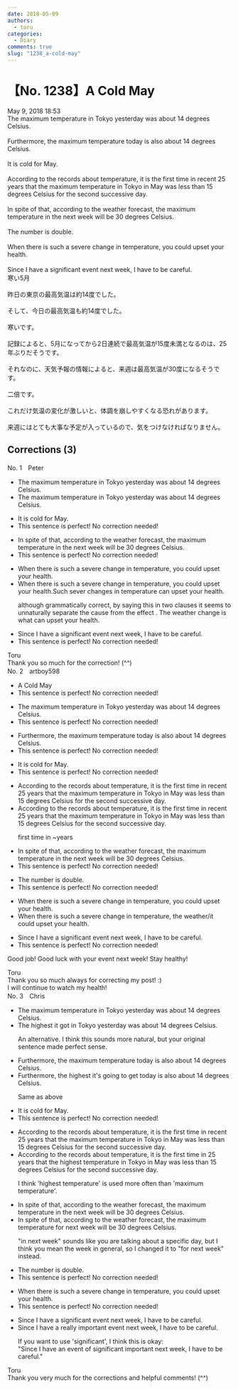 ```yaml
---
date: 2018-05-09
authors:
  - toru
categories:
  - Diary
comments: true
slug: "1238_a-cold-may"
---
```


# 【No. 1238】A Cold May
<div class="date">May 9, 2018 18:53</div>
<div id="post"><div id="body_show_ori">
The maximum temperature in Tokyo yesterday was about 14 degrees Celsius.<br/><br/>Furthermore, the maximum temperature today is also about 14 degrees Celsius.<br/><br/>It is cold for May.<br/><br/>According to the records about temperature, it is the first time in recent 25 years that the maximum temperature in Tokyo in May was less than 15 degrees Celsius for the second successive day.<br/><br/>In spite of that, according to the weather forecast, the maximum temperature in the next week will be 30 degrees Celsius.<br/><br/>The number is double.<br/><br/>When there is such a severe change in temperature, you could upset your health.<br/><br/>Since I have a significant event next week, I have to be careful.
</div></div>

<!-- more -->

<div id="post_ja"><div id="body_show_mo">
寒い5月<br/><br/>昨日の東京の最高気温は約14度でした。<br/><br/>そして、今日の最高気温も約14度でした。<br/><br/>寒いです。<br/><br/>記録によると、5月になってから2日連続で最高気温が15度未満となるのは、25年ぶりだそうです。<br/><br/>それなのに、天気予報の情報によると、来週は最高気温が30度になるそうです。<br/><br/>二倍です。<br/><br/>これだけ気温の変化が激しいと、体調を崩しやすくなる恐れがあります。<br/><br/>来週にはとても大事な予定が入っているので、気をつけなければなりません。
</div></div>

## Corrections (3)
<div id="block"><div class="first_name"> No. 1　<span class="just_name">Peter</span></div><div id="block2">
<ul class="correction_field">
<li class="incorrect">The maximum temperature in Tokyo yesterday was about 14 degrees Celsius.</li>
<li class="corrected correct">
The maximum temperature in Tokyo yesterday was about 14 degrees Celsius.
</li>
</ul>
<ul class="correction_field">
<li class="incorrect">It is cold for May.</li>
<li class="corrected perfect">This sentence is perfect! No correction needed!</li>
</ul>
<ul class="correction_field">
<li class="incorrect">In spite of that, according to the weather forecast, the maximum temperature in the next week will be 30 degrees Celsius.</li>
<li class="corrected perfect">This sentence is perfect! No correction needed!</li>
</ul>
<ul class="correction_field">
<li class="incorrect">When there is such a severe change in temperature, you could upset your health.</li>
<li class="corrected correct">
When there is such a severe change in temperature, you could upset your health.<span class="f_blue">Such sever changes in temperature can upset your health. </span>
<p class="correction_comment">although grammatically correct, by saying this in two clauses it seems to unnaturally separate the cause from the effect . The weather change is what can upset your health.</p>
</li>
</ul>
<ul class="correction_field">
<li class="incorrect">Since I have a significant event next week, I have to be careful.</li>
<li class="corrected perfect">This sentence is perfect! No correction needed!</li>
</ul>
</div><div class="name"><span class="just_name">Toru</span><br>
Thank you so much for the correction! (^^)
</div>
</div>
<div id="block"><div class="first_name"> No. 2　<span class="just_name">artboy598</span></div><div id="block2">
<ul class="correction_field">
<li class="incorrect">A Cold May</li>
<li class="corrected perfect">This sentence is perfect! No correction needed!</li>
</ul>
<ul class="correction_field">
<li class="incorrect">The maximum temperature in Tokyo yesterday was about 14 degrees Celsius.</li>
<li class="corrected perfect">This sentence is perfect! No correction needed!</li>
</ul>
<ul class="correction_field">
<li class="incorrect">Furthermore, the maximum temperature today is also about 14 degrees Celsius.</li>
<li class="corrected perfect">This sentence is perfect! No correction needed!</li>
</ul>
<ul class="correction_field">
<li class="incorrect">It is cold for May.</li>
<li class="corrected perfect">This sentence is perfect! No correction needed!</li>
</ul>
<ul class="correction_field">
<li class="incorrect">According to the records about temperature, it is the first time in recent 25 years that the maximum temperature in Tokyo in May was less than 15 degrees Celsius for the second successive day.</li>
<li class="corrected correct">
According to the records about temperature, it is the first time in <span class="sline"><span class="f_red">recent</span></span> 25 years that the maximum temperature in Tokyo in May was less than 15 degrees Celsius for the second successive day.
<p class="correction_comment">first time in ~years</p>
</li>
</ul>
<ul class="correction_field">
<li class="incorrect">In spite of that, according to the weather forecast, the maximum temperature in the next week will be 30 degrees Celsius.</li>
<li class="corrected perfect">This sentence is perfect! No correction needed!</li>
</ul>
<ul class="correction_field">
<li class="incorrect">The number is double.</li>
<li class="corrected perfect">This sentence is perfect! No correction needed!</li>
</ul>
<ul class="correction_field">
<li class="incorrect">When there is such a severe change in temperature, you could upset your health.</li>
<li class="corrected correct">
When there is such a severe change in temperature, <span class="f_red">the weather/it</span> could upset your health.
</li>
</ul>
<ul class="correction_field">
<li class="incorrect">Since I have a significant event next week, I have to be careful.</li>
<li class="corrected perfect">This sentence is perfect! No correction needed!</li>
</ul>
<p class="comment_small">
 Good job!  Good luck with your event next week!  Stay healthy!
</p>

</div><div class="name"><span class="just_name">Toru</span><br>
Thank you so much always for correcting my post! :)<br/>I will continue to watch my health!
</div>
</div>
<div id="block"><div class="first_name"> No. 3　<span class="just_name">Chris</span></div><div id="block2">
<ul class="correction_field">
<li class="incorrect">The maximum temperature in Tokyo yesterday was about 14 degrees Celsius.</li>
<li class="corrected correct">
The<span class="f_blue"> highest it got</span> in Tokyo yesterday was about 14 degrees Celsius.
<p class="correction_comment">An alternative. I think this sounds more natural, but your original sentence made perfect sense.</p>
</li>
</ul>
<ul class="correction_field">
<li class="incorrect">Furthermore, the maximum temperature today is also about 14 degrees Celsius.</li>
<li class="corrected correct">
Furthermore, the <span class="f_blue">highest it's going to get</span> today is also about 14 degrees Celsius.
<p class="correction_comment">Same as above</p>
</li>
</ul>
<ul class="correction_field">
<li class="incorrect">It is cold for May.</li>
<li class="corrected perfect">This sentence is perfect! No correction needed!</li>
</ul>
<ul class="correction_field">
<li class="incorrect">According to the records about temperature, it is the first time in recent 25 years that the maximum temperature in Tokyo in May was less than 15 degrees Celsius for the second successive day.</li>
<li class="corrected correct">
According to the records about temperature, it is the first time in 25 years that the <span class="f_blue">highest </span>temperature in Tokyo in May was less than 15 degrees Celsius for the second successive day.
<p class="correction_comment">I think 'highest temperature' is used more often than 'maximum temperature'.</p>
</li>
</ul>
<ul class="correction_field">
<li class="incorrect">In spite of that, according to the weather forecast, the maximum temperature in the next week will be 30 degrees Celsius.</li>
<li class="corrected correct">
In spite of that, according to the weather forecast, the maximum temperature<span class="f_blue"> for</span> next week will be 30 degrees Celsius.
<p class="correction_comment">"in next week" sounds like you are talking about a specific day, but I think you mean the week in general, so I changed it to "for next week" instead.</p>
</li>
</ul>
<ul class="correction_field">
<li class="incorrect">The number is double.</li>
<li class="corrected perfect">This sentence is perfect! No correction needed!</li>
</ul>
<ul class="correction_field">
<li class="incorrect">When there is such a severe change in temperature, you could upset your health.</li>
<li class="corrected perfect">This sentence is perfect! No correction needed!</li>
</ul>
<ul class="correction_field">
<li class="incorrect">Since I have a significant event next week, I have to be careful.</li>
<li class="corrected correct">
Since I have a <span class="f_blue">really important</span> event next week, I have to be careful.
<p class="correction_comment">If you want to use 'significant', I think this is okay:<br/>"Since I have an event of significant important next week, I have to be careful."</p>
</li>
</ul>
</div><div class="name"><span class="just_name">Toru</span><br>
Thank you very much for the corrections and helpful comments! (^^)
</div>
</div>
